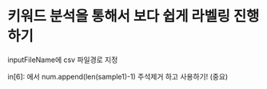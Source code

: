 # 키워드 분석을 통해서 보다 쉽게 라벨링 진행하기

inputFileName에 csv 파일경로 지정

in[6]: 에서 num.append(len(sample1)-1) 주석제거 하고 사용하기! (중요)
